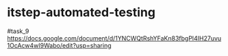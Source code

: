 # itstep-automated-testing

#task_9
https://docs.google.com/document/d/1YNCWQtRshYFaKn83fbgPl4IH27uvu1OcAcw4wI9Wabo/edit?usp=sharing
